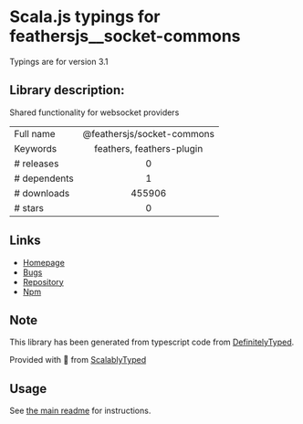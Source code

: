 
# Scala.js typings for feathersjs__socket-commons

Typings are for version 3.1

## Library description:
Shared functionality for websocket providers

|                    |                 |
| ------------------ | :-------------: |
| Full name          | @feathersjs/socket-commons |
| Keywords           | feathers, feathers-plugin |
| # releases         | 0 |
| # dependents       | 1 |
| # downloads        | 455906 |
| # stars            | 0 |

## Links
- [Homepage](https://github.com/feathersjs/socket-commons)
- [Bugs](https://github.com/feathersjs/socket-commons/issues)
- [Repository](https://github.com/feathersjs/socket-commons)
- [Npm](https://www.npmjs.com/package/%40feathersjs%2Fsocket-commons)
    


## Note
This library has been generated from typescript code from [DefinitelyTyped](https://definitelytyped.org).

Provided with :purple_heart: from [ScalablyTyped](https://github.com/oyvindberg/ScalablyTyped)

## Usage
See [the main readme](../../readme.md) for instructions.



